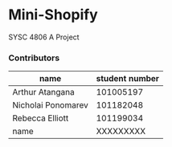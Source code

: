 # Mini-Shopify
SYSC 4806 A Project



### Contributors

| name               | student number |
|--------------------|----------------|
| Arthur Atangana    | 101005197      |
| Nicholai Ponomarev | 101182048      |
| Rebecca Elliott    | 101199034      |
| name               | XXXXXXXXX      |

